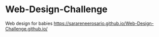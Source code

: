 # Web-Design-Challenge
Web design for babies
https://sarareneerosario.github.io/Web-Design-Challenge.github.io/
